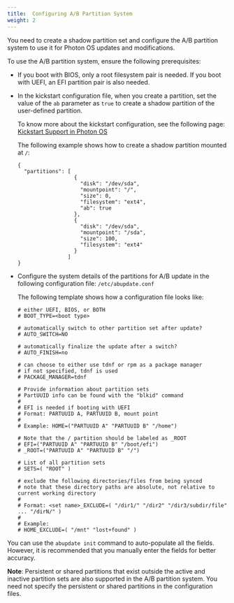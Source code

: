 ```yaml
---
title:  Configuring A/B Partition System
weight: 2
---
```


You need to create a shadow partition set and configure the A/B partition system to use it for Photon OS updates and modifications. 

To use the A/B partition system, ensure the following prerequisites:


- If you boot with BIOS, only a root filesystem pair is needed. If you boot with UEFI, an EFI partition pair is also needed.

- In the kickstart configuration file, when you create a partition, set the value of the `ab` parameter as `true` to create a shadow partition of the user-defined partition.

	To know more about the kickstart configuration, see the following page: [Kickstart Support in Photon OS](https://vmware.github.io/photon./user-guide/working-with-kickstart/)

	The following example shows how to create a shadow partition mounted at `/`:

	```
	{
	  "partitions": [
	                  {
	                    "disk": "/dev/sda",
	                    "mountpoint": "/",
	                    "size": 0,
	                    "filesystem": "ext4",
	                    "ab": true
	                  },
	                  {
	                    "disk": "/dev/sda",
	                    "mountpoint": "/sda",
	                    "size": 100,
	                    "filesystem": "ext4"
	                  }
	                ]
	}
	```   


- Configure the system details of the partitions for A/B update in the following configuration file: `/etc/abupdate.conf` 

	The following template shows how a configuration file looks like:
	
	```
	# either UEFI, BIOS, or BOTH
	# BOOT_TYPE=<boot type>
	 
	# automatically switch to other partition set after update?
	# AUTO_SWITCH=NO
	 
	# automatically finalize the update after a switch?
	# AUTO_FINISH=no
	 
	# can choose to either use tdnf or rpm as a package manager
	# if not specified, tdnf is used
	# PACKAGE_MANAGER=tdnf
	 
	# Provide information about partition sets
	# PartUUID info can be found with the "blkid" command
	#
	# EFI is needed if booting with UEFI
	# Format: PARTUUID A, PARTUUID B, mount point
	#
	# Example: HOME=("PARTUUID A" "PARTUUID B" "/home")
	 
	# Note that the / partition should be labeled as _ROOT
	# EFI=("PARTUUID A" "PARTUUID B" "/boot/efi")
	# _ROOT=("PARTUUID A" "PARTUUID B" "/")
	 
	# List of all partition sets
	# SETS=( "ROOT" )
	 
	# exclude the following directories/files from being synced
	# note that these directory paths are absolute, not relative to current working directory
	#
	# Format: <set name>_EXCLUDE=( "/dir1/" "/dir2" "/dir3/subdir/file" ... "/dirN/" )
	#
	# Example:
	# HOME_EXCLUDE=( "/mnt" "lost+found" )
	
	```   

You can use the `abupdate init` command to auto-populate all the fields. However, it is recommended that you manually enter the fields for better accuracy.


**Note**: Persistent or shared partitions that exist outside the active and inactive partition sets are also supported in the A/B partition system. You need not specify the persistent or shared partitions in the configuration files.




